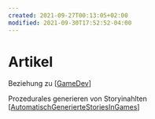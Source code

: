 ```yaml
---
created: 2021-09-27T00:13:05+02:00
modified: 2021-09-30T17:52:52-04:00
---
```


# Artikel

Beziehung zu [[GameDev]]

Prozedurales generieren von Storyinahlten [[AutomatischGenerierteStoriesInGames]]


[//begin]: # "Autogenerated link references for markdown compatibility"
[GameDev]: GameDev "GameDev"
[AutomatischGenerierteStoriesInGames]: AutomatischGenerierteStoriesInGames "Automatisch generierte Stories in Games"
[//end]: # "Autogenerated link references"

